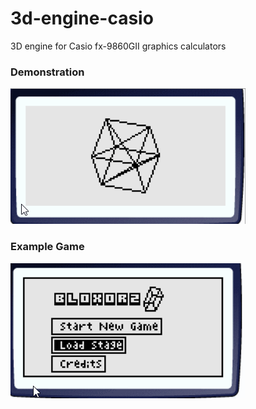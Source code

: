 # 3d-engine-casio
3D engine for Casio fx-9860GII graphics calculators

### Demonstration
![Demo Screenshot](demo.gif)

### Example Game
![Bloxorz Screenshot](bloxorz.gif)
